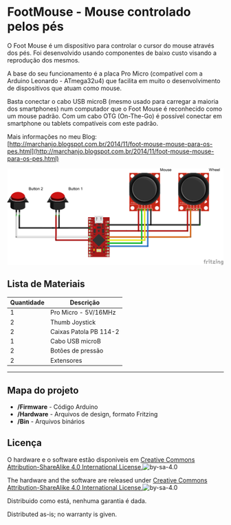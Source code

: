 FootMouse - Mouse controlado pelos pés
=========

O Foot Mouse é um dispositivo para controlar o cursor do mouse através dos pés. Foi desenvolvido usando componentes de baixo custo visando a reprodução dos mesmos.

A base do seu funcionamento é a placa Pro Micro (compatível com a Arduino Leonardo - ATmega32u4) que facilita em muito o desenvolvimento de dispositivos que atuam como mouse.

Basta conectar o cabo USB microB (mesmo usado para carregar a maioria dos smartphones) num computador que o Foot Mouse é reconhecido como um mouse padrão. Com um cabo OTG (On-The-Go) é possível conectar em smartphone ou tablets compatíveis com este padrão.

Mais informações no meu Blog: [http://marchanjo.blogspot.com.br/2014/11/foot-mouse-mouse-para-os-pes.html](http://marchanjo.blogspot.com.br/2014/11/foot-mouse-mouse-para-os-pes.html)

![FootMouse-Circuito](https://github.com/Marchanjo/FootMouse/blob/master/Hardware/footMouse_bb1.png)


Lista de Materiais
---------------

|Quantidade| Descrição                               |
|----------|-----------------------------------------|
|1         | Pro Micro - 5V/16MHz                    |
|2         | Thumb Joystick                          |
|2         | Caixas Patola PB 114-2                  |
|1         | Cabo USB microB                         |
|2         | Botões de pressão                       |
|2         | Extensores                              |
---------------



Mapa do projeto
---------------
* **/Firmware** - Código Arduino
* **/Hardware** - Arquivos de design, formato Fritzing
* **/Bin** - Arquivos binários

Licença
-------
O hardware e o software estão disponiveis em [Creative Commons Attribution-ShareAlike 4.0 International License.](http://creativecommons.org/licenses/by-sa/4.0/)![by-sa-4.0](https://i.creativecommons.org/l/by-sa/4.0/88x31.png)

The hardware and the software are released under [Creative Commons Attribution-ShareAlike 4.0 International License.](http://creativecommons.org/licenses/by-sa/4.0/)![by-sa-4.0](https://i.creativecommons.org/l/by-sa/4.0/88x31.png)


Distribuido como está, nenhuma garantia é dada.

Distributed as-is; no warranty is given.
